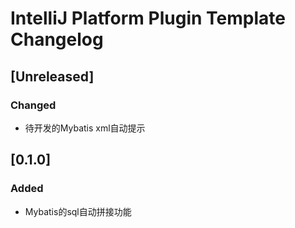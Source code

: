 <!-- Keep a Changelog guide -> https://keepachangelog.com -->

# IntelliJ Platform Plugin Template Changelog

## [Unreleased]
### Changed
- 待开发的Mybatis xml自动提示

## [0.1.0]
### Added
- Mybatis的sql自动拼接功能
